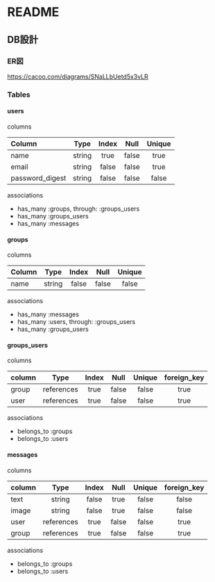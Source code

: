 # README

## DB設計

### ER図
https://cacoo.com/diagrams/SNaLLbUetd5x3vLR

### Tables

#### users

columns

| Column          |  Type  | Index | Null  | Unique |
|:----------------|:------:|:-----:|:-----:|:------:|
| name            | string | true  | false |  true  |
| email           | string | false | false |  true  |
| password_digest | string | false | false | false  |

associations
* has_many :groups, through: :groups_users
* has_many :groups_users
* has_many :messages

#### groups

columns

| Column |  Type  | Index | Null  | Unique |
|:-------|:------:|:-----:|:-----:|:------:|
| name   | string | false | false | false  |

associations
* has_many :messages
* has_many :users, through: :groups_users
* has_many :groups_users

#### groups_users

columns

| column |    Type    | Index | Null  | Unique | foreign_key |
|:-------|:----------:|:-----:|:-----:|:------:|:-----------:|
| group  | references | true  | false | false  |    true     |
| user   | references | true  | false | false  |    true     |

associations
* belongs_to :groups
* belongs_to :users

#### messages

columns

| column |    Type    | Index | Null  | Unique | foreign_key |
|:-------|:----------:|:-----:|:-----:|:------:|:-----------:|
| text   |   string   | false | true  | false  |    false    |
| image  |   string   | false | true  | false  |    false    |
| user   | references | true  | false | false  |    true     |
| group  | references | true  | false | false  |    true     |

associations
* belongs_to :groups
* belongs_to :users
